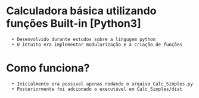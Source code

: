 # Calculadora básica utilizando funções Built-in [Python3]
      • Desenvolvido durante estudos sobre a lingugem python
      • O intuito era implementar modularização e a criação de funções 
      
# Como funciona?
      • Inicialmente era possivel apenas rodando o arquivo Calc_Simples.py
      • Posteriormente foi adcionado o executável em Calc_Simples/dist
      
